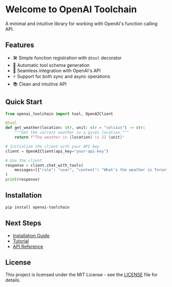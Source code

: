 # Welcome to OpenAI Toolchain

A minimal and intuitive library for working with OpenAI's function calling API.

## Features

- 🛠️ Simple function registration with `@tool` decorator
- 🤖 Automatic tool schema generation
- 🔄 Seamless integration with OpenAI's API
- ⚡ Support for both sync and async operations
- 📚 Clean and intuitive API

## Quick Start

```python
from openai_toolchain import tool, OpenAIClient

@tool
def get_weather(location: str, unit: str = "celsius") -> str:
    """Get the current weather in a given location."""
    return f"The weather in {location} is 22 {unit}"

# Initialize the client with your API key
client = OpenAIClient(api_key="your-api-key")

# Use the client
response = client.chat_with_tools(
    messages=[{"role": "user", "content": "What's the weather in Toronto?"}]
)
print(response)
```

## Installation

```bash
pip install openai-toolchain
```

## Next Steps

- [Installation Guide](installation.md)
- [Tutorial](tutorial.md)
- [API Reference](reference/)

## License

This project is licensed under the MIT License - see the
[LICENSE](https://github.com/bemade/openai-toolchain/blob/main/LICENSE) file for
details.
